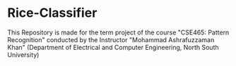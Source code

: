 # Rice-Classifier
This Repository is made for the term project of the course "CSE465: Pattern Recognition" conducted by the Instructor "Mohammad Ashrafuzzaman Khan" (Department of Electrical and Computer Engineering, North South University)
